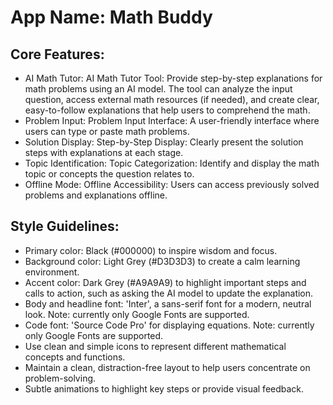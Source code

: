 # **App Name**: Math Buddy

## Core Features:

- AI Math Tutor: AI Math Tutor Tool: Provide step-by-step explanations for math problems using an AI model. The tool can analyze the input question, access external math resources (if needed), and create clear, easy-to-follow explanations that help users to comprehend the math.
- Problem Input: Problem Input Interface: A user-friendly interface where users can type or paste math problems.
- Solution Display: Step-by-Step Display: Clearly present the solution steps with explanations at each stage.
- Topic Identification: Topic Categorization: Identify and display the math topic or concepts the question relates to.
- Offline Mode: Offline Accessibility: Users can access previously solved problems and explanations offline.

## Style Guidelines:

- Primary color: Black (#000000) to inspire wisdom and focus.
- Background color: Light Grey (#D3D3D3) to create a calm learning environment.
- Accent color: Dark Grey (#A9A9A9) to highlight important steps and calls to action, such as asking the AI model to update the explanation.
- Body and headline font: 'Inter', a sans-serif font for a modern, neutral look. Note: currently only Google Fonts are supported.
- Code font: 'Source Code Pro' for displaying equations. Note: currently only Google Fonts are supported.
- Use clean and simple icons to represent different mathematical concepts and functions.
- Maintain a clean, distraction-free layout to help users concentrate on problem-solving.
- Subtle animations to highlight key steps or provide visual feedback.